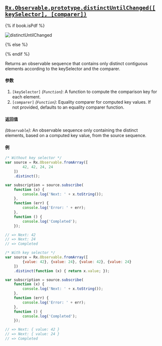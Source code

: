 ## [`Rx.Observable.prototype.distinctUntilChanged([keySelector], [comparer])`](https://github.com/Reactive-Extensions/RxJS/blob/master/src/core/linq/observable/distinctuntilchanged.js)

{% if book.isPdf %}

![distinctUntilChanged](http://reactivex.io/documentation/operators/images/distinctUntilChanged.png)

{% else %}

<rx-marbles key="distinctUntilChanged"></rx-marbles>

{% endif %}

Returns an observable sequence that contains only distinct contiguous elements according to the keySelector and the comparer.

#### 参数
1. `[keySelector]` *(`Function`)*: A function to compute the comparison key for each element.
2. `[comparer]` *(`Function`)*: Equality comparer for computed key values. If not provided, defaults to an equality comparer function.

#### 返回值
*(`Observable`)*: An observable sequence only containing the distinct elements, based on a computed key value, from the source sequence.

#### 例
```js
/* Without key selector */
var source = Rx.Observable.fromArray([
        42, 42, 24, 24
    ])
    .distinct();

var subscription = source.subscribe(
    function (x) {
        console.log('Next: ' + x.toString());
    },
    function (err) {
        console.log('Error: ' + err);   
    },
    function () {
        console.log('Completed');   
    });

// => Next: 42
// => Next: 24
// => Completed 

/* With key selector */
var source = Rx.Observable.fromArray([
        {value: 42}, {value: 24}, {value: 42}, {value: 24}
    ])
    .distinct(function (x) { return x.value; });

var subscription = source.subscribe(
    function (x) {
        console.log('Next: ' + x.toString());
    },
    function (err) {
        console.log('Error: ' + err);   
    },
    function () {
        console.log('Completed');   
    });

// => Next: { value: 42 }
// => Next: { value: 24 }
// => Completed 
```
